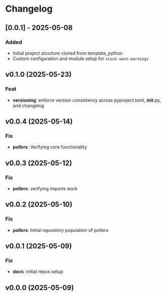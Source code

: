 # Changelog

## [0.0.1] - 2025-05-08

### Added

- Initial project structure cloned from template_python
- Custom configuration and module setup for `stock-sent-earnings`

## v0.1.0 (2025-05-23)

### Feat

- **versioning**: enforce version consistency across pyproject.toml, __init__.py, and changelog

## v0.0.4 (2025-05-14)

### Fix

- **pollers**: Verifying core functionality

## v0.0.3 (2025-05-12)

### Fix

- **pollers**: verifying imports work

## v0.0.2 (2025-05-10)

### Fix

- **pollers**: Initial repository population of pollers

## v0.0.1 (2025-05-09)

### Fix

- **docs**: initial repos setup

## v0.0.0 (2025-05-09)

